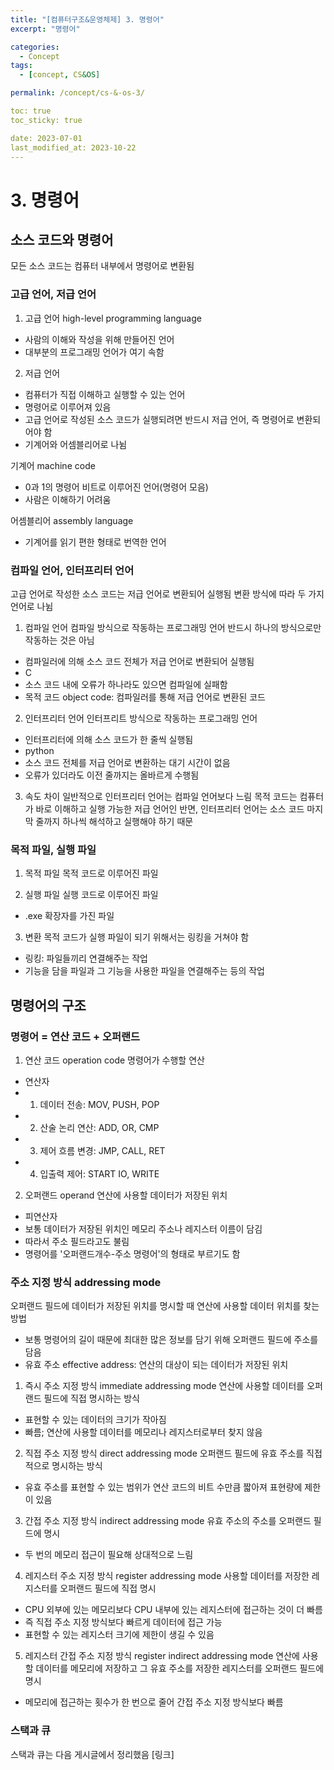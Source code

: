 ```yaml
---
title: "[컴퓨터구조&운영체제] 3. 명령어"
excerpt: "명령어"

categories:
  - Concept
tags:
  - [concept, CS&OS]

permalink: /concept/cs-&-os-3/

toc: true
toc_sticky: true

date: 2023-07-01
last_modified_at: 2023-10-22
---
```

# 3. 명령어 

## 소스 코드와 명령어
모든 소스 코드는 컴퓨터 내부에서 명령어로 변환됨 

### 고급 언어, 저급 언어
1. 고급 언어 high-level programming language
- 사람의 이해와 작성을 위해 만들어진 언어
- 대부분의 프로그래밍 언어가 여기 속함 

2. 저급 언어
- 컴퓨터가 직접 이해하고 실행할 수 있는 언어
- 명령어로 이루어져 있음
- 고급 언어로 작성된 소스 코드가 실행되려면 반드시 저급 언어, 즉 명령어로 변환되어야 함
- 기계어와 어셈블리어로 나뉨 

기계어 machine code
- 0과 1의 명령어 비트로 이루어진 언어(명령어 모음)
- 사람은 이해하기 어려움 

어셈블리어 assembly language
- 기계어를 읽기 편한 형태로 번역한 언어 

### 컴파일 언어, 인터프리터 언어
고급 언어로 작성한 소스 코드는 저급 언어로 변환되어 실행됨
변환 방식에 따라 두 가지 언어로 나뉨 

1. 컴파일 언어
컴파일 방식으로 작동하는 프로그래밍 언어
반드시 하나의 방식으로만 작동하는 것은 아님 

- 컴파일러에 의해 소스 코드 전체가 저급 언어로 변환되어 실행됨
- C
- 소스 코드 내에 오류가 하나라도 있으면 컴파일에 실패함
- 목적 코드 object code: 컴파일러를 통해 저급 언어로 변환된 코드 

2. 인터프리터 언어
인터프리트 방식으로 작동하는 프로그래밍 언어 

- 인터프리터에 의해 소스 코드가 한 줄씩 실행됨
- python
- 소스 코드 전체를 저급 언어로 변환하는 대기 시간이 없음
- 오류가 있더라도 이전 줄까지는 올바르게 수행됨 

3. 속도 차이
일반적으로 인터프리터 언어는 컴파일 언어보다 느림
목적 코드는 컴퓨터가 바로 이해하고 실행 가능한 저급 언어인 반면, 인터프리터 언어는 소스 코드 마지막 줄까지 하나씩 해석하고 실행해야 하기 때문 

### 목적 파일, 실행 파일
1. 목적 파일
목적 코드로 이루어진 파일 

2. 실행 파일
실행 코드로 이루어진 파일
- .exe 확장자를 가진 파일 

3. 변환
목적 코드가 실행 파일이 되기 위해서는 링킹을 거쳐야 함
- 링킹: 파일들끼리 연결해주는 작업
- 기능을 담을 파일과 그 기능을 사용한 파일을 연결해주는 등의 작업 

## 명령어의 구조 

### 명령어 = 연산 코드 + 오퍼랜드
1. 연산 코드 operation code
명령어가 수행할 연산
- 연산자
- 1) 데이터 전송: MOV, PUSH, POP
- 2) 산술 논리 연산: ADD, OR, CMP
- 3) 제어 흐름 변경: JMP, CALL, RET
- 4) 입출력 제어: START IO, WRITE 

2. 오퍼랜드 operand
연산에 사용할 데이터가 저장된 위치
- 피연산자
- 보통 데이터가 저장된 위치인 메모리 주소나 레지스터 이름이 담김
- 따라서 주소 필드라고도 불림
- 명령어를 '오퍼랜드개수-주소 명령어'의 형태로 부르기도 함 

### 주소 지정 방식 addressing mode
오퍼랜드 필드에 데이터가 저장된 위치를 명시할 때 연산에 사용할 데이터 위치를 찾는 방법
- 보통 명령어의 길이 때문에 최대한 많은 정보를 담기 위해 오퍼랜드 필드에 주소를 담음
- 유효 주소 effective address: 연산의 대상이 되는 데이터가 저장된 위치 

1. 즉시 주소 지정 방식 immediate addressing mode
연산에 사용할 데이터를 오퍼랜드 필드에 직접 명시하는 방식
- 표현할 수 있는 데이터의 크기가 작아짐
- 빠름; 연산에 사용할 데이터를 메모리나 레지스터로부터 찾지 않음 

2. 직접 주소 지정 방식 direct addressing mode
오퍼랜드 필드에 유효 주소를 직접적으로 명시하는 방식
- 유효 주소를 표현할 수 있는 범위가 연산 코드의 비트 수만큼 짧아져 표현량에 제한이 있음 

3. 간접 주소 지정 방식 indirect addressing mode
유효 주소의 주소를 오퍼랜드 필드에 명시
- 두 번의 메모리 접근이 필요해 상대적으로 느림 

4. 레지스터 주소 지정 방식 register addressing mode
사용할 데이터를 저장한 레지스터를 오퍼랜드 필드에 직접 명시
- CPU 외부에 있는 메모리보다 CPU 내부에 있는 레지스터에 접근하는 것이 더 빠름
- 즉 직접 주소 지정 방식보다 빠르게 데이터에 접근 가능
- 표현할 수 있는 레지스터 크기에 제한이 생길 수 있음 

5. 레지스터 간접 주소 지정 방식 register indirect addressing mode
연산에 사용할 데이터를 메모리에 저장하고 그 유효 주소를 저장한 레지스터를 오퍼랜드 필드에 명시
- 메모리에 접근하는 횟수가 한 번으로 줄어 간접 주소 지정 방식보다 빠름 

### 스택과 큐
스택과 큐는 다음 게시글에서 정리했음
[링크] 